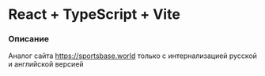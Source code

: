 # React + TypeScript + Vite

### Описание

Аналог сайта https://sportsbase.world только с интернализацией русской и английской версией
